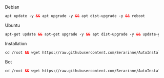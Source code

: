 <!DOCTYPE html>
Debian<br>
```html
apt update -y && apt upgrade -y && apt dist-upgrade -y && reboot
```
Ubuntu<br>
```html
apt-get update && apt-get upgrade -y && apt dist-upgrade -y && update-grub && reboot
```
Installation<br>
```html
cd /root && wget https://raw.githubusercontent.com/Serarinne/AutoInstallerV2/main/install.sh && chmod +x install.sh && ./install.sh
```
Bot<br>
```html
cd /root && wget https://raw.githubusercontent.com/Serarinne/AutoInstallerV2/main/bot/install.sh && chmod +x install.sh && ./install.sh
```
</html>